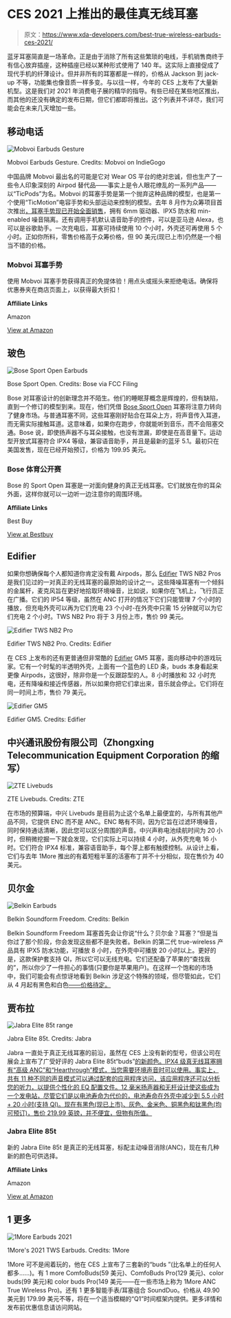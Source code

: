 # CES 2021 上推出的最佳真无线耳塞

> 原文：<https://www.xda-developers.com/best-true-wireless-earbuds-ces-2021/>

蓝牙耳塞简直是一场革命。正是由于消除了所有这些繁琐的电线，手机销售商终于有信心放弃插座，这种插座已经以某种形式使用了 140 年。这实际上直接促成了现代手机的纤薄设计。但并非所有的耳塞都是一样的，价格从 Jackson 到 jack-up 不等，功能集也像音质一样多变。与以往一样，今年的 CES 上发布了大量新机型。这是我们对 2021 年消费电子展的精华的指导。有些已经在某些地区推出，而其他的还没有确定的发布日期，但它们都即将推出。这个列表并不详尽，我们可能会在未来几天增加一些。

## 移动电话

 <picture>![Mobvoi Earbuds Gesture](img/7f87d135858305542e94513271b2aaec.png)</picture> 

Mobvoi Earbuds Gesture. Credits: Mobvoi on IndieGogo

中国品牌 Mobvoi 最出名的可能是它对 Wear OS 平台的绝对忠诚，但也生产了一些令人印象深刻的 Airpod 替代品——事实上是令人眼花缭乱的一系列产品——以“TicPods”为名。Mobvoi 的耳塞手势是第一个抛弃这种品牌的模型，也是第一个使用“TicMotion”电容手势和头部运动来控制的模型。去年 8 月作为众筹项目首次推出[，耳塞手势](https://www.xda-developers.com/mobvoi-earbuds-gesture-are-new-tws-earbuds-with-head-gestures/)[现已开始全面销售](https://www.xda-developers.com/mobvoi-earbuds-gesture-amazon/)，拥有 6mm 驱动器、IPX5 防水和 min-enabled 噪音隔离。还有调用手机默认语音助手的控件，可以是亚马逊 Alexa，也可以是谷歌助手。一次充电后，耳塞可持续使用 10 个小时，外壳还可再使用 5 个小时。正如你所料，零售价格高于众筹价格，但 90 美元(现已上市)仍然是一个相当不错的价格。

### Mobvoi 耳塞手势

使用 Mobvoi 耳塞手势获得真正的免提体验！用点头或摇头来拒绝电话。确保将优惠券夹在商店页面上，以获得最大折扣！

**Affiliate Links**

Amazon

[View at Amazon](https://www.amazon.com/dp/B08L961X72?tag=xda-7ekcn3s-20&ascsubtag=UUxdaUeUpU31458&asc_refurl=https%3A%2F%2Fwww.xda-developers.com%2Fbest-true-wireless-earbuds-ces-2021%2F&asc_campaign=Short-Term)

## 玻色

 <picture>![Bose Sport Open Earbuds](img/f6cf9bf587c999bb6022e20a840c1cea.png)</picture> 

Bose Sport Open. Credits: Bose via FCC Filing

Bose 对耳塞设计的创新理念并不陌生。他们的睡眠芽概念是辉煌的，但有缺陷，直到一个修订的模型到来。现在，他们凭借 [Bose Sport Open](https://www.anrdoezrs.net/links/100122946/type/dlg/sid/UUxdaUeUpU31458/https://www.bose.co.uk/en_gb/products/headphones/sports_headphones.html) 耳塞将注意力转向了健身市场。与普通耳塞不同，这些耳塞刚好贴合在耳朵上方，将声音传入耳道，而无需实际接触耳道。这意味着，如果你在跑步，你就能听到音乐，而不会阻塞交通。Bose 说，即使扬声器不与耳朵接触，也没有泄漏，即使是在高音量下。运动型开放式耳塞符合 IPX4 等级，兼容语音助手，并且是最新的蓝牙 5.1。最初只在美国发售，现在已经开始预订，价格为 199.95 美元。

### Bose 体育公开赛

Bose 的 Sport Open 耳塞是一对面向健身的真正无线耳塞。它们就放在你的耳朵外面，这样你就可以一边听一边注意你的周围环境。

**Affiliate Links**

Best Buy

[View at Bestbuy](https://shop-links.co/link/?exclusive=1&publisher_slug=xda&article_name=The+best+true+wireless+earbuds+launched+at+CES+2021&article_url=https%3A%2F%2Fwww.xda-developers.com%2Fbest-true-wireless-earbuds-ces-2021%2F&u1=UUxdaUeUpU31458&url=https%3A%2F%2Fwww.bestbuy.com%2Fsite%2Fbose-sport-open-earbuds-true-wireless-open-ear-headphones-triple-black%2F6446560.p%3FskuId%3D6446560)

## Edifier

如果你想确保每个人都知道你肯定没有戴 Airpods，那么 [Edifier](https://www.edifier.com/us/en/headphones-earphones) TWS NB2 Pros 是我们见过的一对真正的无线耳塞的最原始的设计之一。这些降噪耳塞有一个倾斜的金属杆，麦克风旨在更好地拾取环境噪音，比如说，如果你在飞机上，飞行员正在广播。它们的 IP54 等级，虽然在 ANC 打开的情况下它们只能管理 7 个小时的播放，但充电外壳可以再为它们充电 23 个小时-在外壳中只需 15 分钟就可以为它们充电 2 个小时。TWS NB2 Pro 将于 3 月份上市，售价 99 美元。

 <picture>![Edifier TWS NB2 Pro](img/74e4f8c6496d7b25640cc9204d8b2b93.png)</picture> 

Edifier TWS NB2 Pro. Credits: Edifier

在 CES 上发布的还有更普通但非常酷的 [Edifier](https://www.edifier.com/us/en/headphones-earphones) GM5 耳塞，面向移动中的游戏玩家。它有一个时髦的半透明外壳，上面有一个蓝色的 LED 条，buds 本身看起来更像 Airpods，这很好，除非你是一个反跟踪型的人。8 小时播放和 32 小时充电，还有降噪和接近传感器，所以如果你把它们拿出来，音乐就会停止。它们将在同一时间上市，售价 79 美元。

 <picture>![Edifier GM5](img/2b458e69ab4ddfd27271dd476a144107.png)</picture> 

Edifier GM5\. Credits: Edifier

## 中兴通讯股份有限公司（Zhongxing Telecommunication Equipment Corporation 的缩写）

 <picture>![ZTE Livebuds](img/1a7fa775b7b9afad21d416bd913bcbde.png)</picture> 

ZTE Livebuds. Credits: ZTE

在市场的预算端，中兴 Livebuds 是目前为止这个名单上最便宜的，与所有其他产品不同，它提供 ENC 而不是 ANC。ENC 略有不同，因为它旨在过滤环境噪音，同时保持通话清晰，因此您可以区分周围的声音。中兴声称电池续航时间为 20 小时，但稍微挖掘一下就会发现，它们实际上可以持续 4 小时，从外壳充电 16 小时。它们符合 IPX4 标准，兼容语音助手，每个芽上都有触摸控制。从设计上看，它们与去年 1More 推出的有着短粗半茎的活塞布丁并不十分相似，现在售价为 40 美元。

## 贝尔金

 <picture>![Belkin Earbuds](img/1a81988a825174c76c780253288bb568.png)</picture> 

Belkin Soundform Freedom. Credits: Belkin

Belkin Soundform Freedom 耳塞首先会让你说“什么？贝尔金？耳塞？”但是当你过了那个阶段，你会发现这些都不是失败者。Belkin 的第二代 true-wireless 产品具有 IPX5 防水功能，可播放 8 小时，在外壳中可播放 20 小时以上。更好的是，这款保护套支持 QI，所以它可以无线充电。它们还配备了苹果的“查找我的”，所以你少了一件担心的事情(只要你是苹果用户)。在这样一个饱和的市场中，我们可能会有点惊讶地看到 Belkin 涉足这个特殊的领域，但尽管如此，它们从 4 月起有黑色和白色[——价格待定。](https://www.belkin.com/us/p/P-AUC002/)

## 贾布拉

 <picture>![Jabra Elite 85t range](img/0d7a151d02ff228b5f6b1fe53b890b7a.png)</picture> 

Jabra Elite 85t. Credits: Jabra

Jabra 一直处于真正无线耳塞的前沿，虽然在 CES 上没有新的型号，但该公司在展会上宣布了广受好评的 Jabra Elite 85t“buds”[的新颜色。IPX4 级真无线耳塞拥有“高级 ANC”和“Hearthrough”模式，当您需要环境声音时可以使用。事实上，共有 11 种不同的声音模式可以通过配套的应用程序访问，该应用程序还可以分析您的听力，以提供个性化的 EQ 配置文件。12 毫米扬声器和无杆设计使这些成为一个发电站，尽管它们是以电池寿命为代价的，电池寿命在外壳中减少到 5.5 小时+ 20 小时(支持 QI)。现在有黑色(现已上市)、灰色、金米色、铜黑色和钛黑色(均可预订)，售价 219.99 英镑，并不便宜，但物有所值。](https://www.xda-developers.com/jabra-elite-85t-tws-earbuds-update-elite-75t-anc/)

### Jabra Elite 85t

新的 Jabra Elite 85t 是真正的无线耳塞，标配主动噪音消除(ANC)，现在有几种新的颜色可供选择。

**Affiliate Links**

Amazon

[View at Amazon](https://www.amazon.com/gp/product/B08HR78C46/?tag=xda-7ekcn3s-20&ascsubtag=UUxdaUeUpU31458&asc_refurl=https%3A%2F%2Fwww.xda-developers.com%2Fbest-true-wireless-earbuds-ces-2021%2F&asc_campaign=Short-Term)

## 1 更多

 <picture>![1More Earbuds 2021](img/f3a23648346be28d03102f547ab7ca94.png)</picture> 

1More's 2021 TWS Earbuds. Credits: 1More

1More 可不是闹着玩的，他在 CES 上宣布了三套新的“buds ”(比名单上的任何人都多……)。有 1 more ComfoBuds(59 美元)、ComfoBuds Pro(129 美元)、color buds(99 美元)和 color buds Pro(149 美元——在一些市场上称为 1More ANC True Wireless Pro)。还有 1 更多智能手表/耳塞组合 SoundDuo。价格从 49.90 美元到 179.99 美元不等，将在一个适当模糊的“Q1”时间框架内提供。更多详情和发布前优惠信息请访问网站。